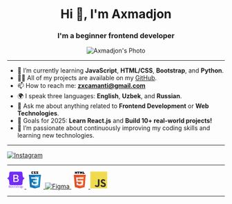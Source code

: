 <h1 align="center">Hi 👋, I'm Axmadjon</h1>

<h3 align="center">I'm a beginner frontend developer</h3>

<div align="center">
  <img src="https://i.imgur.com/YOUR_IMAGE_LINK.png" alt="Axmadjon's Photo" width="300px"/>
</div>

---

- 🌱 I’m currently learning **JavaScript**, **HTML/CSS**, **Bootstrap**, and **Python**.
- 👨‍💻 All of my projects are available on my [GitHub](https://github.com/Ahmadjon-Anarkulov).
- 📫 How to reach me: **zxcamanti@gmail.com**
- 🌍 I speak three languages: **English**, **Uzbek**, and **Russian**.
- 💬 Ask me about anything related to **Frontend Development** or **Web Technologies**.
- 🎯 Goals for 2025: **Learn React.js** and **Build 10+ real-world projects!**
- 🧠 I’m passionate about continuously improving my coding skills and learning new technologies.

---

<p align="left">
  <a href="https://instagram.com/azizovic_a" target="_blank">
    <img src="https://raw.githubusercontent.com/rahuldkjain/github-profile-readme-generator/master/src/images/icons/Social/instagram.svg" alt="Instagram" width="40" height="40"/>
  </a>
</p>

---


<p align="left">
  <a href="https://getbootstrap.com" target="_blank" rel="noreferrer">
    <img src="https://raw.githubusercontent.com/devicons/devicon/master/icons/bootstrap/bootstrap-plain-wordmark.svg" alt="Bootstrap" width="40" height="40"/>
  </a>
  <a href="https://www.w3schools.com/css/" target="_blank" rel="noreferrer">
    <img src="https://raw.githubusercontent.com/devicons/devicon/master/icons/css3/css3-original-wordmark.svg" alt="CSS3" width="40" height="40"/>
  </a>
  <a href="https://www.figma.com/" target="_blank" rel="noreferrer">
    <img src="https://www.vectorlogo.zone/logos/figma/figma-icon.svg" alt="Figma" width="40" height="40"/>
  </a>
  <a href="https://www.w3.org/html/" target="_blank" rel="noreferrer">
    <img src="https://raw.githubusercontent.com/devicons/devicon/master/icons/html5/html5-original-wordmark.svg" alt="HTML5" width="40" height="40"/>
  </a>
  <a href="https://developer.mozilla.org/en-US/docs/Web/JavaScript" target="_blank" rel="noreferrer">
    <img src="https://raw.githubusercontent.com/devicons/devicon/master/icons/javascript/javascript-original.svg" alt="JavaScript" width="40" height="40"/>
  </a>
</p>

---
